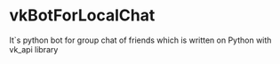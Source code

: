# vkBotForLocalChat
It`s python bot for group chat of friends which is written on Python with vk_api library
